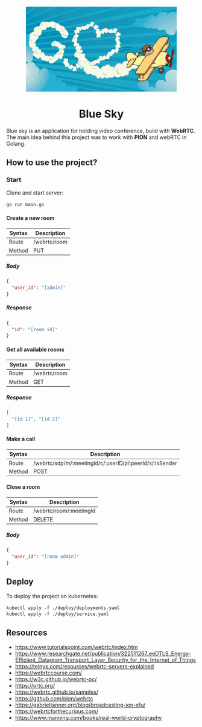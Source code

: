 <p align="center">
    <img src="assets/logo.webp" width="400" alt="logo" />
</p>

<h1 align="center">
Blue Sky
</h1>

Blue sky is an application for holding video conference, build with **WebRTC**. The main
idea behind this project was to work with **PION** and
webRTC in Golang.

## How to use the project?
### Start
Clone and start server:
```shell
go run main.go
```

#### Create a new room
| Syntax    | Description  |
|-----------|--------------|
| Route     | /webrtc/room |
| Method    | PUT          |

##### Body
```json
{
  "user_id": "[admin]"
}
```

##### Response
```json
{
  "id": "[room id]"
}
```

#### Get all available rooms
| Syntax    | Description  |
|-----------|--------------|
| Route     | /webrtc/room |
| Method    | GET          |

##### Response
```json
[
  "[id 1]", "[id 2]"
]
```

#### Make a call
| Syntax   | Description                                              |
|----------|----------------------------------------------------------|
| Route    | /webrtc/sdp/m/:meetingId/c/:userID/p/:peerId/s/:isSender |
| Method   | POST                                                     |


#### Close a room
| Syntax    | Description             |
|-----------|-------------------------|
| Route     | /webrtc/room/:meetingId |
| Method    | DELETE                  |

##### Body
```json
{
  "user_id": "[room admin]"
}
```

## Deploy
To deploy the project on kubernetes:
````shell
kubectl apply -f ./deploy/deployments.yaml
kubectl apply -f ./deploy/service.yaml
````

## Resources

- https://www.tutorialspoint.com/webrtc/index.htm
- https://www.researchgate.net/publication/322511267_eeDTLS_Energy-Efficient_Datagram_Transport_Layer_Security_for_the_Internet_of_Things
- https://telnyx.com/resources/webrtc-servers-explained
- https://webrtccourse.com/
- https://w3c.github.io/webrtc-pc/
- https://ortc.org/
- https://webrtc.github.io/samples/
- https://github.com/pion/webrtc
- https://gabrieltanner.org/blog/broadcasting-ion-sfu/
- https://webrtcforthecurious.com/
- https://www.manning.com/books/real-world-cryptography
